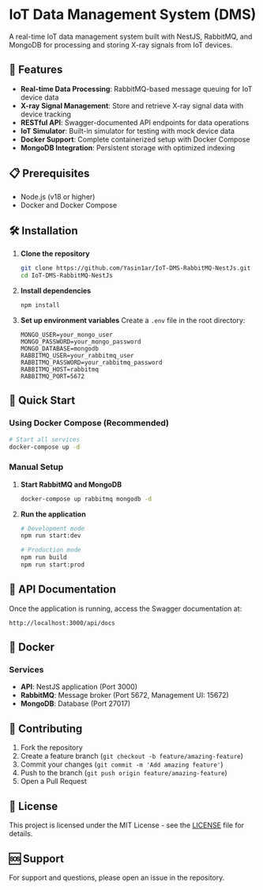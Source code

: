 # IoT Data Management System (DMS)

A real-time IoT data management system built with NestJS, RabbitMQ, and MongoDB for processing and storing X-ray signals from IoT devices.

## 🚀 Features

- **Real-time Data Processing**: RabbitMQ-based message queuing for IoT device data
- **X-ray Signal Management**: Store and retrieve X-ray signal data with device tracking
- **RESTful API**: Swagger-documented API endpoints for data operations
- **IoT Simulator**: Built-in simulator for testing with mock device data
- **Docker Support**: Complete containerized setup with Docker Compose
- **MongoDB Integration**: Persistent storage with optimized indexing

## 📋 Prerequisites

- Node.js (v18 or higher)
- Docker and Docker Compose

## 🛠️ Installation

1. **Clone the repository**
   ```bash
   git clone https://github.com/Yasin1ar/IoT-DMS-RabbitMQ-NestJs.git
   cd IoT-DMS-RabbitMQ-NestJs
   ```

2. **Install dependencies**
   ```bash
   npm install
   ```

3. **Set up environment variables**
   Create a `.env` file in the root directory:
   ```env
   MONGO_USER=your_mongo_user
   MONGO_PASSWORD=your_mongo_password
   MONGO_DATABASE=mongodb
   RABBITMQ_USER=your_rabbitmq_user
   RABBITMQ_PASSWORD=your_rabbitmq_password
   RABBITMQ_HOST=rabbitmq
   RABBITMQ_PORT=5672
   ```

## 🚀 Quick Start

### Using Docker Compose (Recommended)

```bash
# Start all services
docker-compose up -d
```

### Manual Setup

1. **Start RabbitMQ and MongoDB**
   ```bash
   docker-compose up rabbitmq mongodb -d
   ```

2. **Run the application**
   ```bash
   # Development mode
   npm run start:dev

   # Production mode
   npm run build
   npm run start:prod
   ```

## 📡 API Documentation

Once the application is running, access the Swagger documentation at:
```
http://localhost:3000/api/docs
```

## 🐳 Docker

### Services

- **API**: NestJS application (Port 3000)
- **RabbitMQ**: Message broker (Port 5672, Management UI: 15672)
- **MongoDB**: Database (Port 27017)


## 🤝 Contributing

1. Fork the repository
2. Create a feature branch (`git checkout -b feature/amazing-feature`)
3. Commit your changes (`git commit -m 'Add amazing feature'`)
4. Push to the branch (`git push origin feature/amazing-feature`)
5. Open a Pull Request

## 📝 License

This project is licensed under the MIT License - see the [LICENSE](LICENSE) file for details.

## 🆘 Support

For support and questions, please open an issue in the repository. 
